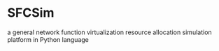 # SFCSim
a general network function virtualization resource allocation simulation platform in Python language

